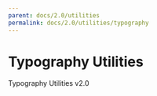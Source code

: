 ```yaml
---
parent: docs/2.0/utilities
permalink: docs/2.0/utilities/typography
---
```


# Typography Utilities

Typography Utilities v2.0

